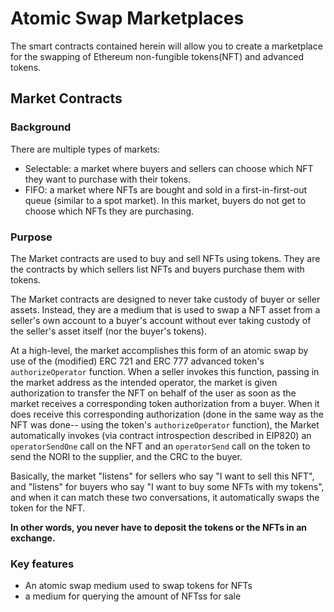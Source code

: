 # Atomic Swap Marketplaces

The smart contracts contained herein will allow you to create a marketplace for the swapping of Ethereum non-fungible tokens(NFT) and advanced tokens.

## Market Contracts

### Background

There are multiple types of markets:

- Selectable: a market where buyers and sellers can choose which NFT they want to purchase with their tokens.
- FIFO: a market where NFTs are bought and sold in a first-in-first-out queue (similar to a spot market). In this market, buyers do not get to choose which NFTs they are purchasing.

### Purpose

The Market contracts are used to buy and sell NFTs using tokens. They are the contracts by which sellers list NFTs and buyers purchase them with tokens.

The Market contracts are designed to never take custody of buyer or seller assets. Instead, they are a medium that is used to swap a NFT asset from a seller's own account to a buyer's account without ever taking custody of the seller's asset itself (nor the buyer's tokens).

At a high-level, the market accomplishes this form of an atomic swap by use of the (modified) ERC 721 and ERC 777 advanced token's `authorizeOperator` function. When a seller invokes this function, passing in the market address as the intended operator, the market is given authorization to transfer the NFT on behalf of the user as soon as the market receives a corresponding token authorization from a buyer. When it does receive this corresponding authorization (done in the same way as the NFT was done-- using the token's `authorizeOperator` function), the Market automatically invokes (via contract introspection described in EIP820) an `operatorSendOne` call on the NFT and an `operatorSend` call on the token to send the NORI to the supplier, and the CRC to the buyer.

Basically, the market "listens" for sellers who say "I want to sell this NFT", and "listens" for buyers who say "I want to buy some NFTs with my tokens", and when it can match these two conversations, it automatically swaps the token for the NFT.

**In other words, you never have to deposit the tokens or the NFTs in an exchange.**

### Key features

- An atomic swap medium used to swap tokens for NFTs
- a medium for querying the amount of NFTss for sale
